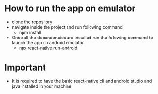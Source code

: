 # How to run the app on emulator

* clone the repository
* navigate inside the project and run following command
	- npm install
* Once all the dependencies are installed run the following command to launch the app on android emulator	
	- npx react-native run-android

# Important
* It is required to have the basic react-native cli and android studio and java installed in your machine

